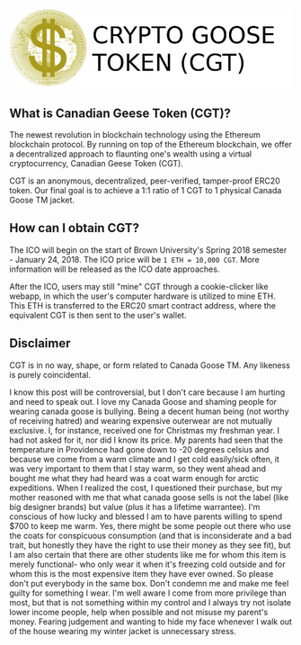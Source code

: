 ![Canadian Geese Token Logo](logo/CGT.png)

## What is Canadian Geese Token (CGT)?
The newest revolution in blockchain technology using the Ethereum blockchain protocol. By running on top of the Ethereum blockchain, we offer a decentralized approach to flaunting one's wealth using a virtual cryptocurrency, Canadian Geese Token (CGT).

CGT is an anonymous, decentralized, peer-verified, tamper-proof ERC20 token. Our final goal is to achieve a 1:1 ratio of 1 CGT to 1 physical Canada Goose TM jacket.

## How can I obtain CGT?
The ICO will begin on the start of Brown University's  Spring 2018 semester - January 24, 2018. The ICO price will be `1 ETH = 10,000 CGT`. More information will be released as the ICO date approaches.

After the ICO, users may still "mine" CGT through a cookie-clicker like webapp, in which the user's computer hardware is utilized to mine ETH. This ETH is transferred to the ERC20 smart contract address, where the equivalent CGT is then sent to the user's wallet.

## Disclaimer
CGT is in no way, shape, or form related to Canada Goose TM. Any likeness is purely coincidental.

I know this post will be controversial, but I don't care because I am hurting and need to speak out. I love my Canada Goose and shaming people for wearing canada goose is bullying. Being a decent human being (not worthy of receiving hatred) and wearing expensive outerwear are not mutually exclusive. I, for instance, received one for Christmas my freshman year. I had not asked for it, nor did I know its price. My parents had seen that the temperature in Providence had gone down to -20 degrees celsius and because we come from a warm climate and I get cold easily/sick often, it was very important to them that I stay warm, so they went ahead and bought me what they had heard was a coat warm enough for arctic expeditions. When I realized the cost, I questioned their purchase, but my mother reasoned with me that what canada goose sells is not the label (like big designer brands) but value (plus it has a lifetime warrantee). I'm conscious of how lucky and blessed I am to have parents willing to spend $700 to keep me warm. Yes, there might be some people out there who use the coats for conspicuous consumption (and that is inconsiderate and a bad trait, but honestly they have the right to use their money as they see fit), but I am also certain that there are other students like me for whom this item is merely functional- who only wear it when it's freezing cold outside and for whom this is the most expensive item they have ever owned. So please don't put everybody in the same box. Don't condemn me and make me feel guilty for something I wear. I'm well aware I come from more privilege than most, but that is not something within my control and I always try not isolate lower income people, help when possible and not misuse my parent's money. Fearing judgement and wanting to hide my face whenever I walk out of the house wearing my winter jacket is unnecessary stress.
